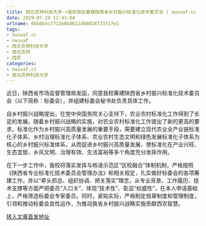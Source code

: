 ```yaml
---
title: 西北农林科技大学->我校获批筹建陕西省乡村振兴标准化技术委员会 | nwsuaf.cc
date: 2019-07-28 12:43:04
urlname: 66b66ec7723e0b8611d08024f23f17e1
tags: 
- nwsuaf.cc
- nwsuaf
- 西北农林科技大学
- 西北农林
- 西农
categories:
- nwsuaf.cc
- 西北农林科技大学
---
```



近日，陕西省市场监督管理局发函，同意我校筹建陕西省乡村振兴标准化技术委员会（以下简称：标委会），并组建标委会秘书处负责具体工作。

自乡村振兴战略提出，在党中央国务院关心支持下，农业农村标准化工作得到了长足的发展。随着乡村振兴战略的实施，对农业农村标准化工作提出了新的更高的要求，标准化作为乡村振兴高质量发展的重要手段，需要建立现代农业全产业链标准化子体系、乡村治理标准化子体系、农业农村生态文明和绿色发展标准化子体系为核心的乡村振兴标准体系，从而促进乡村振兴高质量发展，使标准化在产业兴旺、生态宜居、乡风文明、治理有效、生活富裕等多个角度充分发挥作用。

在下一步工作中，我校将落实发挥与杨凌示范区“区校融合”体制机制，严格按照《陕西省专业标准化技术委员会管理办法》和相关规定，扎实做好标委会的各项筹建工作，并以“牵头抓总、组织协调、把关落实”理念，从专业背景、工作履历、技术支撑等方面严把委员“入口关”、体现“技术性”、彰显“权威性”，在本人申请基础上，严格筛选标委会专家委员。同时，紧贴实际，严格制定规章制度和管理制度，引领和推动标委会良性运作，为推动我省乡村振兴战略实施贡献西农智慧。





[转入文章首发地址](https://news.nwsuaf.edu.cn/xnxw/91173.htm)